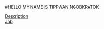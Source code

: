 #HELLO MY NAME IS TIPPWAN NGOBKRATOK

[Description](description.md)
<br>
[Jab](https://Jabjibi.github.io)

